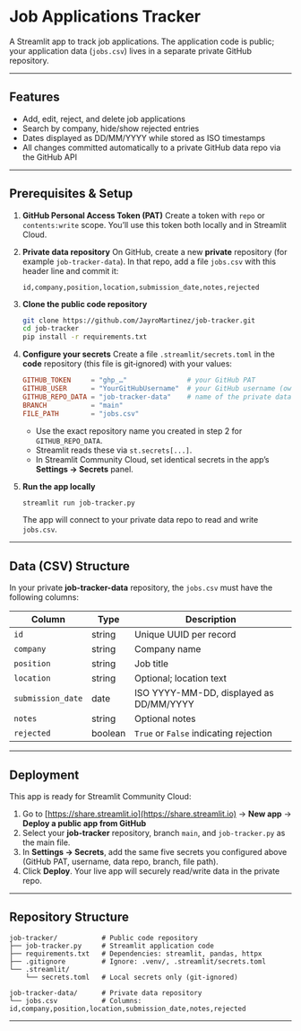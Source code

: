 # Job Applications Tracker

A Streamlit app to track job applications. The application code is public; your application data (`jobs.csv`) lives in a separate private GitHub repository.

---

## Features

* Add, edit, reject, and delete job applications
* Search by company, hide/show rejected entries
* Dates displayed as DD/MM/YYYY while stored as ISO timestamps
* All changes committed automatically to a private GitHub data repo via the GitHub API

---

## Prerequisites & Setup

1. **GitHub Personal Access Token (PAT)**
   Create a token with `repo` or `contents:write` scope. You’ll use this token both locally and in Streamlit Cloud.

2. **Private data repository**
   On GitHub, create a new **private** repository (for example `job-tracker-data`). In that repo, add a file `jobs.csv` with this header line and commit it:

   ```csv
   id,company,position,location,submission_date,notes,rejected
   ```

3. **Clone the public code repository**

   ```bash
   git clone https://github.com/JayroMartinez/job-tracker.git
   cd job-tracker
   pip install -r requirements.txt
   ```

4. **Configure your secrets**
   Create a file `.streamlit/secrets.toml` in the **code** repository (this file is git‑ignored) with your values:

   ```toml
   GITHUB_TOKEN     = "ghp_…"               # your GitHub PAT
   GITHUB_USER      = "YourGitHubUsername"  # your GitHub username (owner of the data repo)
   GITHUB_REPO_DATA = "job-tracker-data"    # name of the private data repo you just created
   BRANCH           = "main"
   FILE_PATH        = "jobs.csv"
   ```
   * Use the exact repository name you created in step 2 for `GITHUB_REPO_DATA`.
   * Streamlit reads these via `st.secrets[...]`.
   * In Streamlit Community Cloud, set identical secrets in the app’s **Settings → Secrets** panel.

5. **Run the app locally**

   ```bash
   streamlit run job-tracker.py
   ```

   The app will connect to your private data repo to read and write `jobs.csv`.

---

## Data (CSV) Structure

In your private **job-tracker-data** repository, the `jobs.csv` must have the following columns:

| Column            | Type    | Description                             |
| ----------------- | ------- | --------------------------------------- |
| `id`              | string  | Unique UUID per record                  |
| `company`         | string  | Company name                            |
| `position`        | string  | Job title                               |
| `location`        | string  | Optional; location text                 |
| `submission_date` | date    | ISO YYYY-MM-DD, displayed as DD/MM/YYYY |
| `notes`           | string  | Optional notes                          |
| `rejected`        | boolean | `True` or `False` indicating rejection  |

---

## Deployment

This app is ready for Streamlit Community Cloud:

1. Go to [https://share.streamlit.io](https://share.streamlit.io) → **New app** → **Deploy a public app from GitHub**
2. Select your **job-tracker** repository, branch `main`, and `job-tracker.py` as the main file.
3. In **Settings → Secrets**, add the same five secrets you configured above (GitHub PAT, username, data repo, branch, file path).
4. Click **Deploy**. Your live app will securely read/write data in the private repo.

---

## Repository Structure

```
job-tracker/           # Public code repository
├── job-tracker.py     # Streamlit application code
├── requirements.txt   # Dependencies: streamlit, pandas, httpx
├── .gitignore         # Ignore: .venv/, .streamlit/secrets.toml
└── .streamlit/
    └── secrets.toml   # Local secrets only (git‑ignored)

job-tracker-data/      # Private data repository
└── jobs.csv           # Columns: id,company,position,location,submission_date,notes,rejected
```

---

